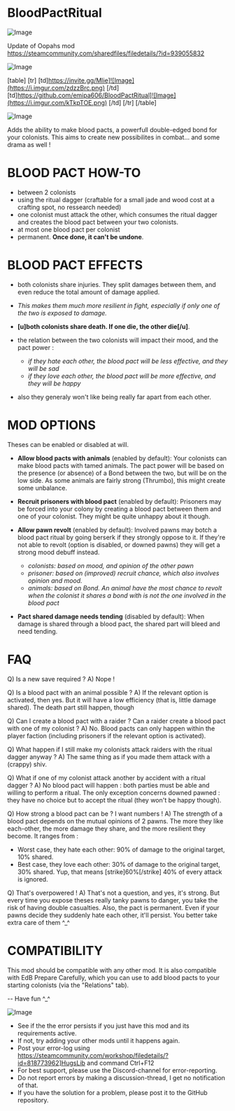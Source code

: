 # BloodPactRitual

![Image](https://i.imgur.com/WAEzk68.png)

Update of Oopahs mod
https://steamcommunity.com/sharedfiles/filedetails/?id=939055832

![Image](https://i.imgur.com/7Gzt3Rg.png)


[table]
	[tr]
		[td]https://invite.gg/Mlie]![Image](https://i.imgur.com/zdzzBrc.png)
[/td]
		[td]https://github.com/emipa606/BloodPactRitual]![Image](https://i.imgur.com/kTkpTOE.png)
[/td]
	[/tr]
[/table]
	
![Image](https://i.imgur.com/NOW7jU1.png)


Adds the ability to make blood pacts, a powerfull double-edged bond for your colonists. This aims to create new possibilites in combat... and some drama as well !

# BLOOD PACT HOW-TO



- between 2 colonists
- using the ritual dagger (craftable for a small jade and wood cost at a crafting spot, no ressearch needed)
- one colonist must attack the other, which consumes the ritual dagger and creates the blood pact between your two colonists.
- at most one blood pact per colonist
- permanent. **Once done, it can't be undone**.



# BLOOD PACT EFFECTS



- both colonists share injuries. They split damages between them, and even reduce the total amount of damage applied.   


- *This makes them much more resilient in fight, especially if only one of the two is exposed to damage.*


- **[u]both colonists share death. If one die, the other die[/u]**.
- the relation between the two colonists will impact their mood, and the pact power :


   - *if they hate each other, the blood pact will be less effective, and they will be sad*
   - *if they love each other, the blood pact will be more effective, and they will be happy*


- also they generaly won't like being really far apart from each other.



# MOD OPTIONS

Theses can be enabled or disabled at will.


- **Allow blood pacts with animals** (enabled by default): Your colonists can make blood pacts with tamed animals. The pact power will be based on the presence (or absence) of a Bond between the two, but will be on the low side. As some animals are fairly strong (Thrumbo), this might create some unbalance.
- **Recruit prisoners with blood pact** (enabled by default): Prisoners may be forced into your colony by creating a blood pact between them and one of your colonist. They might be quite unhappy about it though.
- **Allow pawn revolt** (enabled by default): Involved pawns may botch a blood pact ritual by going berserk if they strongly oppose to it. If they're not able to revolt (option is disabled, or downed pawns) they will get a strong mood debuff instead.


  - *colonists: based on mood, and opinion of the other pawn*
  - *prisoner: based on (improved) recruit chance, which also involves opinion and mood.*
  - *animals: based on Bond. An animal have the most chance to revolt when the colonist it shares a bond with is not the one involved in the blood pact*


- **Pact shared damage needs tending** (disabled by default): When damage is shared through a blood pact, the shared part will bleed and need tending.



# FAQ

Q) Is a new save required ?
A) Nope !

Q) Is a blood pact with an animal possible ?
A) If the relevant option is activated, then yes. But it will have a low efficiency (that is, little damage shared). The death part still happen, though

Q) Can I create a blood pact with a raider ? Can a raider create a blood pact with one of my colonist ?
A) No. Blood pacts can only happen within the player faction (including prisoners if the relevant option is activated).

Q) What happen if I still make my colonists attack raiders with the ritual dagger anyway ?
A) The same thing as if you made them attack with a (crappy) shiv.

Q) What if one of my colonist attack another by accident with a ritual dagger ?
A) No blood pact will happen : both parties must be able and willing to perform a ritual. The only exception concerns downed pawned : they have no choice but to accept the ritual (they won't be happy though).

Q) How strong a blood pact can be ? I want numbers !
A) The strength of a blood pact depends on the mutual opinions of 2 pawns. The more they like each-other, the more damage they share, and the more resilient they become. It ranges from :


-  Worst case, they hate each other: 90% of damage to the original target, 10% shared.
-  Best case, they love each other: 30% of damage to the original target, 30% shared. Yup, that means [strike]60%[/strike] 40% of every attack is ignored.



Q) That's overpowered !
A) That's not a question, and yes, it's strong. But every time you expose theses really tanky pawns to danger, you take the risk of having double casualties. Also, the pact is permanent. Even if your pawns decide they suddenly hate each other, it'll persist. You better take extra care of them ^_^ 

 # COMPATIBILITY

 This mod should be compatible with any other mod.
 It is also compatible with EdB Prepare Carefully, which you can use to add blood pacts to your starting colonists (via the "Relations" tab).

 -- Have fun ^_^


![Image](https://i.imgur.com/Rs6T6cr.png)



-  See if the the error persists if you just have this mod and its requirements active.
-  If not, try adding your other mods until it happens again.
-  Post your error-log using https://steamcommunity.com/workshop/filedetails/?id=818773962]HugsLib and command Ctrl+F12
-  For best support, please use the Discord-channel for error-reporting.
-  Do not report errors by making a discussion-thread, I get no notification of that.
-  If you have the solution for a problem, please post it to the GitHub repository.



